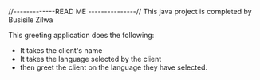 //-------------READ ME ---------------//
This java project is completed by Busisile Zilwa

This greeting application does the following:
 - It takes the client's name 
 - It takes the language selected by the client
 - then greet the client on the language they have selected. 
